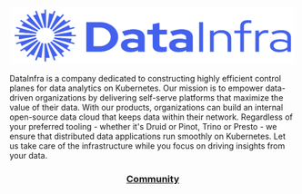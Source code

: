 <p align="center">
  <span">
    <a target="_blank"><img src="https://raw.githubusercontent.com/datainfrahq/.github/main/images/logo.svg" alt="DataInfra" width="500" height="100" /></a>
</p>

DataInfra is a company dedicated to constructing highly efficient control planes for data analytics on Kubernetes. Our mission is to empower data-driven organizations by delivering self-serve platforms that maximize the value of their data. With our products, organizations can build an internal open-source data cloud that keeps data within their network. Regardless of your preferred tooling - whether it's Druid or Pinot, Trino or Presto - we ensure that distributed data applications run smoothly on Kubernetes. Let us take care of the infrastructure while you focus on driving insights from your data.

<h3 align="center">
  <b><a href="https://launchpass.com/datainfra-workspace">Community</a></b>
</h3>
